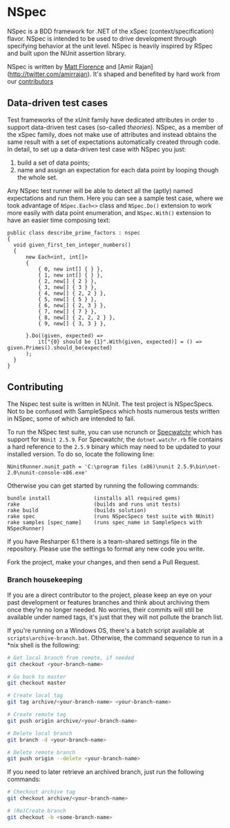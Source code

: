 # NSpec

NSpec is a BDD framework for .NET of the xSpec (context/specification) flavor. NSpec is intended to be used to drive development through specifying behavior at the unit level. NSpec is heavily inspired by RSpec and built upon the NUnit assertion library.

NSpec is written by [Matt Florence](http://twitter.com/mattflo) and [Amir Rajan] (http://twitter.com/amirrajan). It's shaped and benefited by hard work from our [contributors](https://github.com/mattflo/NSpec/contributors)

## Data-driven test cases

Test frameworks of the xUnit family have dedicated attributes in order to support data-driven test cases (so-called *theories*). NSpec, as a member of the xSpec family, does not make use of attributes and instead obtains the same result with a set of expectations automatically created through code. In detail, to set up a data-driven test case with NSpec you just: 

1. build a set of data points;
1. name and assign an expectation for each data point by looping though the whole set.

Any NSpec test runner will be able to detect all the (aptly) named expectations and run them. Here you can see a sample test case, where we took advantage of `NSpec.Each<>` class and `NSpec.Do()` extension to work more easily with data point enumeration, and `NSpec.With()` extension to have an easier time composing text:

```c-sharp
public class describe_prime_factors : nspec
{
  void given_first_ten_integer_numbers()
  {
      new Each<int, int[]>
      {
          { 0, new int[] { } },
          { 1, new int[] { } },
          { 2, new[] { 2 } },
          { 3, new[] { 3 } },
          { 4, new[] { 2, 2 } },
          { 5, new[] { 5 } },
          { 6, new[] { 2, 3 } },
          { 7, new[] { 7 } },
          { 8, new[] { 2, 2, 2 } },
          { 9, new[] { 3, 3 } },

      }.Do((given, expected) =>
          it["{0} should be {1}".With(given, expected)] = () => given.Primes().should_be(expected)
      );
  }
}
```

## Contributing

The Nspec test suite is written in NUnit. The test project is NSpecSpecs. Not to be confused with SampleSpecs which hosts numerous tests written in NSpec, some of which are intended to fail.

To run the NSpec test suite, you can use ncrunch or [Specwatchr](http://nspec.org/continuoustesting) which has support for `NUnit 2.5.9`. For Specwatchr, the `dotnet.watchr.rb` file contains a hard reference to the `2.5.9` binary which may need to be updated to your installed version. To do so, locate the following line:

    NUnitRunner.nunit_path = 'C:\program files (x86)\nunit 2.5.9\bin\net-2.0\nunit-console-x86.exe'

Otherwise you can get started by running the following commands:

    bundle install              (installs all required gems)
    rake                        (builds and runs unit tests)
    rake build                  (builds solution)
    rake spec                   (runs NSpecSpecs test suite with NUnit)
    rake samples [spec_name]    (runs spec_name in SampleSpecs with NSpecRunner)

If you have Resharper 6.1 there is a team-shared settings file in the repository. Please use the settings to format any new code you write.

Fork the project, make your changes, and then send a Pull Request.

### Branch housekeeping

If you are a direct contributor to the project, please keep an eye on your past development or features branches and think about archiving them once they're no longer needed. 
No worries, their commits will still be available under named tags, it's just that they will not pollute the branch list.

If you're running on a Windows OS, there's a batch script available at `scripts\archive-branch.bat`. Otherwise, the command sequence to run in a *nix shell is the following:

```bash
# Get local branch from remote, if needed
git checkout <your-branch-name>

# Go back to master
git checkout master

# Create local tag
git tag archive/<your-branch-name> <your-branch-name>

# Create remote tag
git push origin archive/<your-branch-name>

# Delete local branch
git branch -d <your-branch-name>

# Delete remote branch
git push origin --delete <your-branch-name>
```

If you need to later retrieve an archived branch, just run the following commands:

```bash
# Checkout archive tag
git checkout archive/<your-branch-name>

# (Re)Create branch
git checkout -b <some-branch-name>
```
